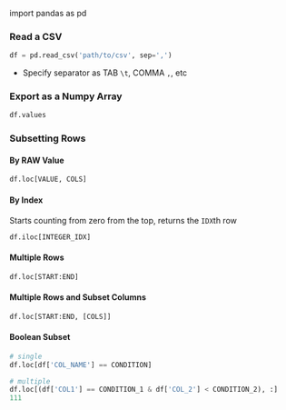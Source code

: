 import pandas as pd 

### Read a CSV  
```Python
df = pd.read_csv('path/to/csv', sep=',')
```
- Specify separator as TAB `\t`, COMMA `,`, etc 


### Export as a Numpy Array
```Python
df.values
```

### Subsetting Rows
#### By RAW Value
```Python
df.loc[VALUE, COLS]
```

#### By Index
Starts counting from zero from the top, returns the `IDX`th row  
```Python
df.iloc[INTEGER_IDX]
```

#### Multiple Rows
```Python
df.loc[START:END]
```

#### Multiple Rows and Subset Columns
```Python
df.loc[START:END, [COLS]]
```

#### Boolean Subset
```Python
# single
df.loc[df['COL_NAME'] == CONDITION] 

# multiple
df.loc[(df['COL1'] == CONDITION_1 & df['COL_2'] < CONDITION_2), :]
111